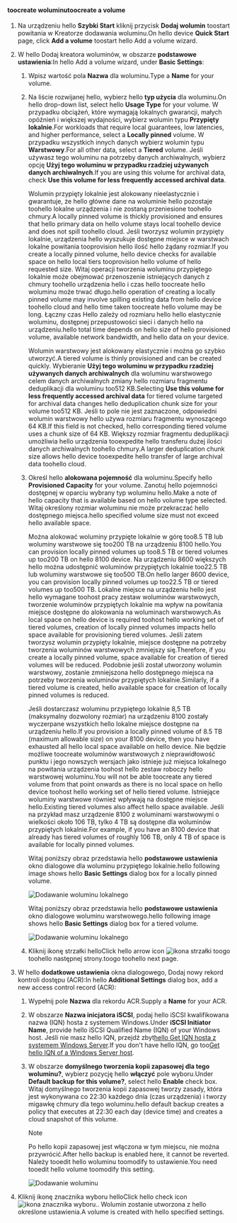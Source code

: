 <!--author=alkohli last changed: 08/16/2016-->

#### <a name="toocreate-a-volume"></a><span data-ttu-id="9c619-101">toocreate woluminu</span><span class="sxs-lookup"><span data-stu-id="9c619-101">toocreate a volume</span></span>
1. <span data-ttu-id="9c619-102">Na urządzeniu hello **Szybki Start** kliknij przycisk **Dodaj wolumin** toostart powitania w Kreatorze dodawania woluminu.</span><span class="sxs-lookup"><span data-stu-id="9c619-102">On hello device **Quick Start** page, click **Add a volume** toostart hello Add a volume wizard.</span></span>
2. <span data-ttu-id="9c619-103">W hello Dodaj kreatora woluminów, w obszarze **podstawowe ustawienia**:</span><span class="sxs-lookup"><span data-stu-id="9c619-103">In hello Add a volume wizard, under **Basic Settings**:</span></span>
   
   1. <span data-ttu-id="9c619-104">Wpisz wartość pola **Nazwa** dla woluminu.</span><span class="sxs-lookup"><span data-stu-id="9c619-104">Type a **Name** for your volume.</span></span>
   2. <span data-ttu-id="9c619-105">Na liście rozwijanej hello, wybierz hello **typ użycia** dla woluminu.</span><span class="sxs-lookup"><span data-stu-id="9c619-105">On hello drop-down list, select hello **Usage Type** for your volume.</span></span> <span data-ttu-id="9c619-106">W przypadku obciążeń, które wymagają lokalnych gwarancji, małych opóźnień i większej wydajności, wybierz wolumin typu **Przypięty lokalnie**.</span><span class="sxs-lookup"><span data-stu-id="9c619-106">For workloads that require local guarantees, low latencies, and higher performance, select a **Locally pinned** volume.</span></span> <span data-ttu-id="9c619-107">W przypadku wszystkich innych danych wybierz wolumin typu **Warstwowy**.</span><span class="sxs-lookup"><span data-stu-id="9c619-107">For all other data, select a **Tiered** volume.</span></span> <span data-ttu-id="9c619-108">Jeśli używasz tego woluminu na potrzeby danych archiwalnych, wybierz opcję **Użyj tego woluminu w przypadku rzadziej używanych danych archiwalnych**.</span><span class="sxs-lookup"><span data-stu-id="9c619-108">If you are using this volume for archival data, check **Use this volume for less frequently accessed archival data**.</span></span> 
      
       <span data-ttu-id="9c619-109">Wolumin przypięty lokalnie jest alokowany nieelastycznie i gwarantuje, że hello główne dane na woluminie hello pozostaje toohello lokalne urządzenia i nie zostaną przeniesione toohello chmury.</span><span class="sxs-lookup"><span data-stu-id="9c619-109">A locally pinned volume is thickly provisioned and ensures that hello primary data on hello volume stays local toohello device and does not spill toohello cloud.</span></span>  <span data-ttu-id="9c619-110">Jeśli tworzysz wolumin przypięty lokalnie, urządzenia hello wyszukuje dostępne miejsce w warstwach lokalne powitania tooprovision hello ilość hello żądany rozmiar.</span><span class="sxs-lookup"><span data-stu-id="9c619-110">If you create a locally pinned volume, hello device checks for available space on hello local tiers tooprovision hello volume of hello requested size.</span></span> <span data-ttu-id="9c619-111">Witaj operacji tworzenia woluminu przypiętego lokalnie może obejmować przenoszenie istniejących danych z chmury toohello urządzenia hello i czas hello toocreate hello woluminu może trwać długo.</span><span class="sxs-lookup"><span data-stu-id="9c619-111">hello operation of creating a locally pinned volume may involve spilling existing data from hello device toohello cloud and hello time taken toocreate hello volume may be long.</span></span> <span data-ttu-id="9c619-112">Łączny czas Hello zależy od rozmiaru hello hello elastycznie woluminu, dostępnej przepustowości sieci i danych hello na urządzeniu.</span><span class="sxs-lookup"><span data-stu-id="9c619-112">hello total time depends on hello size of hello provisioned volume, available network bandwidth, and hello data on your device.</span></span> 
      
       <span data-ttu-id="9c619-113">Wolumin warstwowy jest alokowany elastycznie i można go szybko utworzyć.</span><span class="sxs-lookup"><span data-stu-id="9c619-113">A tiered volume is thinly provisioned and can be created quickly.</span></span> <span data-ttu-id="9c619-114">Wybieranie **Użyj tego woluminu w przypadku rzadziej używanych danych archiwalnych** dla woluminu warstwowego celem danych archiwalnych zmiany hello rozmiaru fragmentu deduplikacji dla woluminu too512 KB.</span><span class="sxs-lookup"><span data-stu-id="9c619-114">Selecting **Use this volume for less frequently accessed archival data** for tiered volume targeted for archival data changes hello deduplication chunk size for your volume too512 KB.</span></span> <span data-ttu-id="9c619-115">Jeśli to pole nie jest zaznaczone, odpowiedni wolumin warstwowy hello używa rozmiaru fragmentu wynoszącego 64 KB.</span><span class="sxs-lookup"><span data-stu-id="9c619-115">If this field is not checked, hello corresponding tiered volume uses a chunk size of 64 KB.</span></span> <span data-ttu-id="9c619-116">Większy rozmiar fragmentu deduplikacji umożliwia hello urządzenia tooexpedite hello transferu dużej ilości danych archiwalnych toohello chmury.</span><span class="sxs-lookup"><span data-stu-id="9c619-116">A larger deduplication chunk size allows hello device tooexpedite hello transfer of large archival data toohello cloud.</span></span>
   3. <span data-ttu-id="9c619-117">Określ hello **alokowana pojemność** dla woluminu.</span><span class="sxs-lookup"><span data-stu-id="9c619-117">Specify hello **Provisioned Capacity** for your volume.</span></span> <span data-ttu-id="9c619-118">Zanotuj hello pojemności dostępnej w oparciu wybrany typ woluminu hello.</span><span class="sxs-lookup"><span data-stu-id="9c619-118">Make a note of hello capacity that is available based on hello volume type selected.</span></span> <span data-ttu-id="9c619-119">Witaj określony rozmiar woluminu nie może przekraczać hello dostępnego miejsca.</span><span class="sxs-lookup"><span data-stu-id="9c619-119">hello specified volume size must not exceed hello available space.</span></span>
      
       <span data-ttu-id="9c619-120">Można alokować woluminy przypięte lokalnie w górę too8.5 TB lub woluminy warstwowe się too200 TB na urządzeniu 8100 hello.</span><span class="sxs-lookup"><span data-stu-id="9c619-120">You can provision locally pinned volumes up too8.5 TB or tiered volumes up too200 TB on hello 8100 device.</span></span> <span data-ttu-id="9c619-121">Na urządzeniu 8600 większych hello można udostępnić woluminów przypiętych lokalnie too22.5 TB lub woluminy warstwowe się too500 TB.</span><span class="sxs-lookup"><span data-stu-id="9c619-121">On hello larger 8600 device, you can provision locally pinned volumes up too22.5 TB or tiered volumes up too500 TB.</span></span> <span data-ttu-id="9c619-122">Lokalne miejsce na urządzeniu hello jest hello wymagane toohost pracy zestaw woluminów warstwowych, tworzenie woluminów przypiętych lokalnie ma wpływ na powitania miejsce dostępne do alokowania na woluminach warstwowych.</span><span class="sxs-lookup"><span data-stu-id="9c619-122">As local space on hello device is required toohost hello working set of tiered volumes, creation of locally pinned volumes impacts hello space available for provisioning tiered volumes.</span></span> <span data-ttu-id="9c619-123">Jeśli zatem tworzysz wolumin przypięty lokalnie, miejsce dostępne na potrzeby tworzenia woluminów warstwowych zmniejszy się.</span><span class="sxs-lookup"><span data-stu-id="9c619-123">Therefore, if you create a locally pinned volume, space available for creation of tiered volumes will be reduced.</span></span> <span data-ttu-id="9c619-124">Podobnie jeśli został utworzony wolumin warstwowy, zostanie zmniejszona hello dostępnego miejsca na potrzeby tworzenia woluminów przypiętych lokalnie.</span><span class="sxs-lookup"><span data-stu-id="9c619-124">Similarly, if a tiered volume is created, hello available space for creation of locally pinned volumes is reduced.</span></span>
      
       <span data-ttu-id="9c619-125">Jeśli dostarczasz woluminu przypiętego lokalnie 8,5 TB (maksymalny dozwolony rozmiar) na urządzeniu 8100 zostały wyczerpane wszystkich hello lokalne miejsce dostępne na urządzeniu hello.</span><span class="sxs-lookup"><span data-stu-id="9c619-125">If you provision a locally pinned volume of 8.5 TB (maximum allowable size) on your 8100 device, then you have exhausted all hello local space available on hello device.</span></span> <span data-ttu-id="9c619-126">Nie będzie możliwe toocreate woluminów warstwowych z nieprawidłowość punktu i jego nowszych wersjach jako istnieje już miejsca lokalnego na powitania urządzenia toohost hello zestaw roboczy hello warstwowej woluminu.</span><span class="sxs-lookup"><span data-stu-id="9c619-126">You will not be able toocreate any tiered volume from that point onwards as there is no local space on hello device toohost hello working set of hello tiered volume.</span></span> <span data-ttu-id="9c619-127">Istniejące woluminy warstwowe również wpływają na dostępne miejsce hello.</span><span class="sxs-lookup"><span data-stu-id="9c619-127">Existing tiered volumes also affect hello space available.</span></span> <span data-ttu-id="9c619-128">Jeśli na przykład masz urządzenie 8100 z woluminami warstwowymi o wielkości około 106 TB, tylko 4 TB są dostępne dla woluminów przypiętych lokalnie.</span><span class="sxs-lookup"><span data-stu-id="9c619-128">For example, if you have an 8100 device that already has tiered volumes of roughly 106 TB, only 4 TB of space is available for locally pinned volumes.</span></span>
      
       <span data-ttu-id="9c619-129">Witaj poniższy obraz przedstawia hello **podstawowe ustawienia** okno dialogowe dla woluminu przypiętego lokalnie.</span><span class="sxs-lookup"><span data-stu-id="9c619-129">hello following image shows hello **Basic Settings** dialog box for a locally pinned volume.</span></span>
      
        ![Dodawanie woluminu lokalnego](./media/storsimple-create-volume-u2/add-local-volume-include.png)
      
       <span data-ttu-id="9c619-131">Witaj poniższy obraz przedstawia hello **podstawowe ustawienia** okno dialogowe woluminu warstwowego.</span><span class="sxs-lookup"><span data-stu-id="9c619-131">hello following image shows hello **Basic Settings** dialog box for a tiered volume.</span></span>
      
        ![Dodawanie woluminu lokalnego](./media/storsimple-create-volume-u2/add-tiered-volume-include.png)
   
   1. <span data-ttu-id="9c619-133">Kliknij ikonę strzałki hello</span><span class="sxs-lookup"><span data-stu-id="9c619-133">Click hello arrow icon</span></span> ![ikona strzałki](./media/storsimple-create-volume-u2/HCS_ArrowIcon-include.png) <span data-ttu-id="9c619-135">toogo toohello następnej strony.</span><span class="sxs-lookup"><span data-stu-id="9c619-135">toogo toohello next page.</span></span>
3. <span data-ttu-id="9c619-136">W hello **dodatkowe ustawienia** okna dialogowego, Dodaj nowy rekord kontroli dostępu (ACR):</span><span class="sxs-lookup"><span data-stu-id="9c619-136">In hello **Additional Settings** dialog box, add a new access control record (ACR):</span></span>
   
   1. <span data-ttu-id="9c619-137">Wypełnij pole **Nazwa** dla rekordu ACR.</span><span class="sxs-lookup"><span data-stu-id="9c619-137">Supply a **Name** for your ACR.</span></span>
   2. <span data-ttu-id="9c619-138">W obszarze **Nazwa inicjatora iSCSI**, podaj hello iSCSI kwalifikowana nazwa (IQN) hosta z systemem Windows.</span><span class="sxs-lookup"><span data-stu-id="9c619-138">Under **iSCSI Initiator Name**, provide hello iSCSI Qualified Name (IQN) of your Windows host.</span></span> <span data-ttu-id="9c619-139">Jeśli nie masz hello IQN, przejdź zbyt[hello Get IQN hosta z systemem Windows Server](#get-the-iqn-of-a-windows-server-host).</span><span class="sxs-lookup"><span data-stu-id="9c619-139">If you don't have hello IQN, go too[Get hello IQN of a Windows Server host](#get-the-iqn-of-a-windows-server-host).</span></span>
   3. <span data-ttu-id="9c619-140">W obszarze **domyślnego tworzenia kopii zapasowej dla tego woluminu?**, wybierz pozycję hello **włączyć** pole wyboru.</span><span class="sxs-lookup"><span data-stu-id="9c619-140">Under **Default backup for this volume?**, select hello **Enable** check box.</span></span> <span data-ttu-id="9c619-141">Witaj domyślnego tworzenia kopii zapasowej tworzy zasady, która jest wykonywana co 22:30 każdego dnia (czas urządzenia) i tworzy migawkę chmury dla tego woluminu.</span><span class="sxs-lookup"><span data-stu-id="9c619-141">hello default backup creates a policy that executes at 22:30 each day (device time) and creates a cloud snapshot of this volume.</span></span>
      
      > [!NOTE]
      > <span data-ttu-id="9c619-142">Po hello kopii zapasowej jest włączona w tym miejscu, nie można przywrócić.</span><span class="sxs-lookup"><span data-stu-id="9c619-142">After hello backup is enabled here, it cannot be reverted.</span></span> <span data-ttu-id="9c619-143">Należy tooedit hello woluminu toomodify to ustawienie.</span><span class="sxs-lookup"><span data-stu-id="9c619-143">You need tooedit hello volume toomodify this setting.</span></span>
      > 
      > 
      
      ![Dodawanie woluminu](./media/storsimple-create-volume-u2/AddVolumeAdditionalSettings1.png)
4. <span data-ttu-id="9c619-145">Kliknij ikonę znacznika wyboru hello</span><span class="sxs-lookup"><span data-stu-id="9c619-145">Click hello check icon</span></span> ![ikona znacznika wyboru](./media/storsimple-create-volume-u2/HCS_CheckIcon-include.png)<span data-ttu-id="9c619-147">.</span><span class="sxs-lookup"><span data-stu-id="9c619-147">.</span></span> <span data-ttu-id="9c619-148">Wolumin zostanie utworzona z hello określone ustawienia.</span><span class="sxs-lookup"><span data-stu-id="9c619-148">A volume is created with hello specified settings.</span></span>

